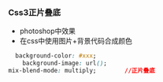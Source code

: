 ### Css3正片叠底

+ photoshop中效果
+ 在css中使用图片+背景代码合成颜色

```css
  background-color: #xxx;
	background-image: url();
mix-blend-mode: multiply;        //正片叠底

```

